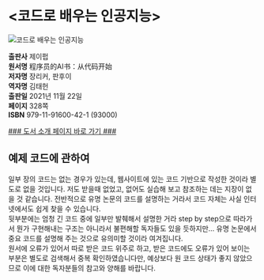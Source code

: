# <코드로 배우는 인공지능>
![코드로 배우는 인공지능]()

**출판사** 제이펍  
**원서명** 程序员的AI书：从代码开始  
**저자명** 장리커, 판후이  
**역자명** 김태헌  
**출판일** 2021년 11월 22일  
**페이지** 328쪽   
**ISBN**  979-11-91600-42-1 (93000)  

[### 도서 소개 페이지 바로 가기 ###](https://)  

## 예제 코드에 관하여  
일부 장의 코드는 없는 경우가 있는데, 웹사이트에 있는 코드 기반으로 작성한 것이라 별도로 없을 것입니다. 저도 받을때 없었고, 없어도 실습해 보고 참조하는 데는 지장이 없을 것 같습니다. 전반적으로 유명 논문의 코드를 설명하는 거라서 코드 자체는 사실 인터넷에서도 쉽게 찾을 수 있습니다.  
뒷부분에는 엄청 긴 코드 중에 일부만 발췌해서 설명한 거라 step by step으로 따라가서 뭔가 구현해내는 구조는 아니라서 불편해할 독자들도 있을 듯하지만… 유명 논문에서 중요 코드를 설명해 주는 것으로 유의미할 것이라 여겨집니다.  
원서에 오류가 있어서 따로 받은 코드 위주로 하고, 받은 코드에도 오류가 있어 보이는 부분은 별도로 검색해서 중복 확인하였습니다만, 예상보다 원 코드 상태가 좋지 않았으므로 이에 대한 독자분들의 참고와 양해를 바랍니다.  